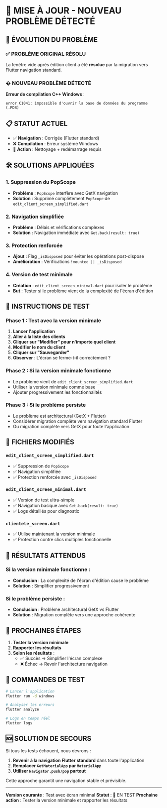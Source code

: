 # 🚨 MISE À JOUR - NOUVEAU PROBLÈME DÉTECTÉ

## 🔄 ÉVOLUTION DU PROBLÈME

### ✅ **PROBLÈME ORIGINAL RÉSOLU**
La fenêtre vide après édition client a été **résolue** par la migration vers Flutter navigation standard.

### � **NOUVEAU PROBLÈME DÉTECTÉ**
**Erreur de compilation C++ Windows** :
```
error C1041: impossible d'ouvrir la base de données du programme (.PDB)
```

## 📋 STATUT ACTUEL
- ✅ **Navigation** : Corrigée (Flutter standard)
- ❌ **Compilation** : Erreur système Windows
- 🔧 **Action** : Nettoyage + redémarrage requis

## 🛠️ SOLUTIONS APPLIQUÉES

### 1. Suppression du PopScope
- **Problème** : `PopScope` interfère avec GetX navigation
- **Solution** : Supprimé complètement `PopScope` de `edit_client_screen_simplified.dart`

### 2. Navigation simplifiée
- **Problème** : Délais et vérifications complexes
- **Solution** : Navigation immédiate avec `Get.back(result: true)`

### 3. Protection renforcée
- **Ajout** : Flag `_isDisposed` pour éviter les opérations post-dispose
- **Amélioration** : Vérifications `!mounted || _isDisposed`

### 4. Version de test minimale
- **Création** : `edit_client_screen_minimal.dart` pour isoler le problème
- **But** : Tester si le problème vient de la complexité de l'écran d'édition

## 🧪 INSTRUCTIONS DE TEST

### Phase 1 : Test avec la version minimale
1. **Lancer l'application**
2. **Aller à la liste des clients**
3. **Cliquer sur "Modifier" pour n'importe quel client**
4. **Modifier le nom du client**
5. **Cliquer sur "Sauvegarder"**
6. **Observer** : L'écran se ferme-t-il correctement ?

### Phase 2 : Si la version minimale fonctionne
- Le problème vient de `edit_client_screen_simplified.dart`
- Utiliser la version minimale comme base
- Ajouter progressivement les fonctionnalités

### Phase 3 : Si le problème persiste
- Le problème est architectural (GetX + Flutter)
- Considérer migration complète vers navigation standard Flutter
- Ou migration complète vers GetX pour toute l'application

## 📂 FICHIERS MODIFIÉS

### `edit_client_screen_simplified.dart`
- ✅ Suppression de `PopScope`
- ✅ Navigation simplifiée
- ✅ Protection renforcée avec `_isDisposed`

### `edit_client_screen_minimal.dart`
- ✅ Version de test ultra-simple
- ✅ Navigation basique avec `Get.back(result: true)`
- ✅ Logs détaillés pour diagnostic

### `clientele_screen.dart`
- ✅ Utilise maintenant la version minimale
- ✅ Protection contre clics multiples fonctionnelle

## 🎯 RÉSULTATS ATTENDUS

### Si la version minimale fonctionne :
- **Conclusion** : La complexité de l'écran d'édition cause le problème
- **Solution** : Simplifier progressivement

### Si le problème persiste :
- **Conclusion** : Problème architectural GetX vs Flutter
- **Solution** : Migration complète vers une approche cohérente

## 🔧 PROCHAINES ÉTAPES

1. **Tester la version minimale**
2. **Rapporter les résultats**
3. **Selon les résultats** :
   - ✅ Succès → Simplifier l'écran complexe
   - ❌ Échec → Revoir l'architecture navigation

## 📱 COMMANDES DE TEST

```bash
# Lancer l'application
flutter run -d windows

# Analyser les erreurs
flutter analyze

# Logs en temps réel
flutter logs
```

## 🆘 SOLUTION DE SECOURS

Si tous les tests échouent, nous devrons :
1. **Revenir à la navigation Flutter standard** dans toute l'application
2. **Remplacer `GetMaterialApp` par `MaterialApp`**
3. **Utiliser `Navigator.push/pop` partout**

Cette approche garantit une navigation stable et prévisible.

---

**Version courante** : Test avec écran minimal
**Statut** : 🧪 EN TEST
**Prochaine action** : Tester la version minimale et rapporter les résultats
